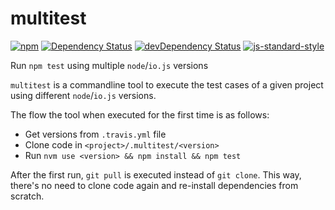 # multitest

[![npm](https://img.shields.io/npm/v/multitest.svg)](https://www.npmjs.com/package/multitest)
[![Dependency Status](https://david-dm.org/jcollado/multitest.svg)](https://david-dm.org/jcollado/multitest)
[![devDependency Status](https://david-dm.org/jcollado/multitest/dev-status.svg)](https://david-dm.org/jcollado/multitest#info=devDependencies)
[![js-standard-style](https://img.shields.io/badge/code%20style-standard-brightgreen.svg)](http://standardjs.com/)

Run `npm test` using multiple `node`/`io.js` versions

`multitest` is a commandline tool to execute the test cases of a given project
using different `node`/`io.js` versions.

The flow the tool when executed for the first time is as follows:
- Get versions from `.travis.yml` file
- Clone code in `<project>/.multitest/<version>`
- Run `nvm use <version> && npm install && npm test`

After the first run, `git pull` is executed instead of `git clone`. This way,
there's no need to clone code again and re-install dependencies from scratch.
